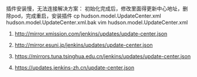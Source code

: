 
插件安装慢，无法连接解决方案：
  初始化完成后，修改里面得更新中心地址，删除pod，完成重启，安装插件
cp hudson.model.UpdateCenter.xml  hudson.model.UpdateCenter.xml.bak
vim hudson.model.UpdateCenter.xml

1. http://mirror.xmission.com/jenkins/updates/update-center.json

2. http://mirror.esuni.jp/jenkins/updates/update-center.json

3. https://mirrors.tuna.tsinghua.edu.cn/jenkins/updates/update-center.json

4. https://updates.jenkins-zh.cn/update-center.json
